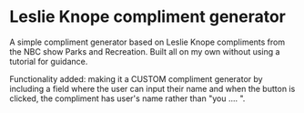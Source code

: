 # Leslie Knope compliment generator

A simple compliment generator based on Leslie Knope compliments from the NBC show Parks and Recreation. Built all on my own without using a tutorial for guidance.

Functionality added: making it a CUSTOM compliment generator by including a field where the user can input their name and when the button is clicked, the compliment has user's name rather than "you .... ".

